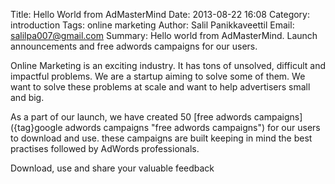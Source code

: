 Title: Hello World from AdMasterMind
Date: 2013-08-22 16:08
Category: introduction
Tags: online marketing
Author: Salil Panikkaveettil
Email: salilpa007@gmail.com
Summary: Hello world from AdMasterMind. Launch announcements and free adwords campaigns for our users.

Online Marketing is an exciting industry. It has tons of unsolved, difficult and impactful problems. We are a startup aiming to solve some of them. We want to solve these problems at scale and want to help advertisers small and big.

As a part of our launch, we have created 50 [free adwords campaigns]({tag}google adwords campaigns "free adwords campaigns") for our users to download and use. these campaigns are built keeping in mind the best practises followed by AdWords professionals. 

Download, use and share your valuable feedback
